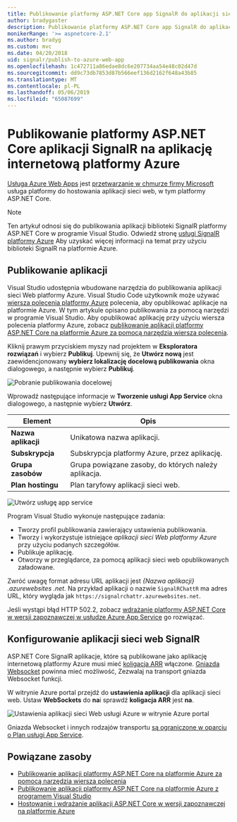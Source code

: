 ```yaml
---
title: Publikowanie platformy ASP.NET Core app SignalR do aplikacji sieci Web platformy Azure
author: bradygaster
description: Publikowanie platformy ASP.NET Core app SignalR do aplikacji sieci Web platformy Azure
monikerRange: '>= aspnetcore-2.1'
ms.author: bradyg
ms.custom: mvc
ms.date: 04/20/2018
uid: signalr/publish-to-azure-web-app
ms.openlocfilehash: 1c472711a86edae8dc6e207734aa54e48c02d47d
ms.sourcegitcommit: dd9c73db7853d87b566eef136d2162f648a43b85
ms.translationtype: MT
ms.contentlocale: pl-PL
ms.lasthandoff: 05/06/2019
ms.locfileid: "65087699"
---
```

# <a name="publish-an-aspnet-core-signalr-app-to-an-azure-web-app"></a>Publikowanie platformy ASP.NET Core aplikacji SignalR na aplikację internetową platformy Azure

[Usługa Azure Web Apps](/azure/app-service/app-service-web-overview) jest [przetwarzanie w chmurze firmy Microsoft](https://azure.microsoft.com/) usługa platformy do hostowania aplikacji sieci web, w tym platformy ASP.NET Core.

> [!NOTE]
> Ten artykuł odnosi się do publikowania aplikacji biblioteki SignalR platformy ASP.NET Core w programie Visual Studio. Odwiedź stronę [usługi SignalR platformy Azure](https://azure.microsoft.com/services/signalr-service) Aby uzyskać więcej informacji na temat przy użyciu biblioteki SignalR na platformie Azure.

## <a name="publish-the-app"></a>Publikowanie aplikacji

Visual Studio udostępnia wbudowane narzędzia do publikowania aplikacji sieci Web platformy Azure. Visual Studio Code użytkownik może używać [wiersza polecenia platformy Azure](/cli/azure) polecenia, aby opublikować aplikacje na platformie Azure. W tym artykule opisano publikowania za pomocą narzędzi w programie Visual Studio. Aby opublikować aplikację przy użyciu wiersza polecenia platformy Azure, zobacz [publikowanie aplikacji platformy ASP.NET Core na platformie Azure za pomocą narzędzia wiersza polecenia](/azure/app-service/app-service-web-get-started-dotnet).

Kliknij prawym przyciskiem myszy nad projektem w **Eksploratora rozwiązań** i wybierz **Publikuj**. Upewnij się, że **Utwórz nową** jest zaewidencjonowany **wybierz lokalizację docelową publikowania** okna dialogowego, a następnie wybierz **Publikuj**.

![Pobranie publikowania docelowej](publish-to-azure-web-app/_static/pick-publish-target-dialog.png)

Wprowadź następujące informacje w **Tworzenie usługi App Service** okna dialogowego, a następnie wybierz **Utwórz**.

| Element | Opis |
| ---- | ----------- |
| **Nazwa aplikacji** | Unikatowa nazwa aplikacji. |
| **Subskrypcja** | Subskrypcja platformy Azure, przez aplikację. |
| **Grupa zasobów** | Grupa powiązane zasoby, do których należy aplikacja.  |
| **Plan hostingu** | Plan taryfowy aplikacji sieci web. |

![Utwórz usługę app service](publish-to-azure-web-app/_static/create-app-service-dialog.png)

Program Visual Studio wykonuje następujące zadania:

* Tworzy profil publikowania zawierający ustawienia publikowania.
* Tworzy i wykorzystuje istniejące *aplikacji sieci Web platformy Azure* przy użyciu podanych szczegółów.
* Publikuje aplikację.
* Otworzy w przeglądarce, za pomocą aplikacji sieci web opublikowanych załadowane.

Zwróć uwagę format adresu URL aplikacji jest *{Nazwa aplikacji} .azurewebsites .net*. Na przykład aplikacji o nazwie `SignalRChattR` ma adres URL, który wygląda jak `https://signalrchattr.azurewebsites.net`.

Jeśli wystąpi błąd HTTP 502.2, zobacz [wdrażanie platformy ASP.NET Core w wersji zapoznawczej w usłudze Azure App Service](xref:host-and-deploy/azure-apps/index) go rozwiązać.

## <a name="configure-signalr-web-app"></a>Konfigurowanie aplikacji sieci web SignalR

ASP.NET Core SignalR aplikacje, które są publikowane jako aplikację internetową platformy Azure musi mieć [koligacja ARR](https://en.wikipedia.org/wiki/Application_Request_Routing) włączone. [Gniazda Websocket](xref:fundamentals/websockets) powinna mieć możliwość, Zezwalaj na transport gniazda Websocket funkcji.

W witrynie Azure portal przejdź do **ustawienia aplikacji** dla aplikacji sieci web. Ustaw **WebSockets** do **na**i sprawdź **koligacja ARR** jest **na**.

![Ustawienia aplikacji sieci Web usługi Azure w witrynie Azure portal](publish-to-azure-web-app/_static/azure-web-app-settings.png)

 Gniazda Websocket i innych rodzajów transportu [są ograniczone w oparciu o Plan usługi App Service](/azure/azure-subscription-service-limits#app-service-limits).

## <a name="related-resources"></a>Powiązane zasoby

* [Publikowanie aplikacji platformy ASP.NET Core na platformie Azure za pomocą narzędzia wiersza polecenia](/azure/app-service/app-service-web-get-started-dotnet)
* [Publikowanie aplikacji platformy ASP.NET Core na platformie Azure z programem Visual Studio](xref:tutorials/publish-to-azure-webapp-using-vs)
* [Hostowanie i wdrażanie aplikacji ASP.NET Core w wersji zapoznawczej na platformie Azure](xref:host-and-deploy/azure-apps/index#deploy-aspnet-core-preview-release-to-azure-app-service)
